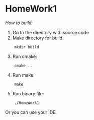 # HomeWork1

*How to build:*
1) Go to the directory with source code
2) Make directory for build:
```
    mkdir build
```
3) Run cmake:
```
    cmake ..
```    
4) Run make:
```
    make
```    
5) Run binary file:
```
    ./HomeWork1
```  

Or you can use your IDE. <br />
